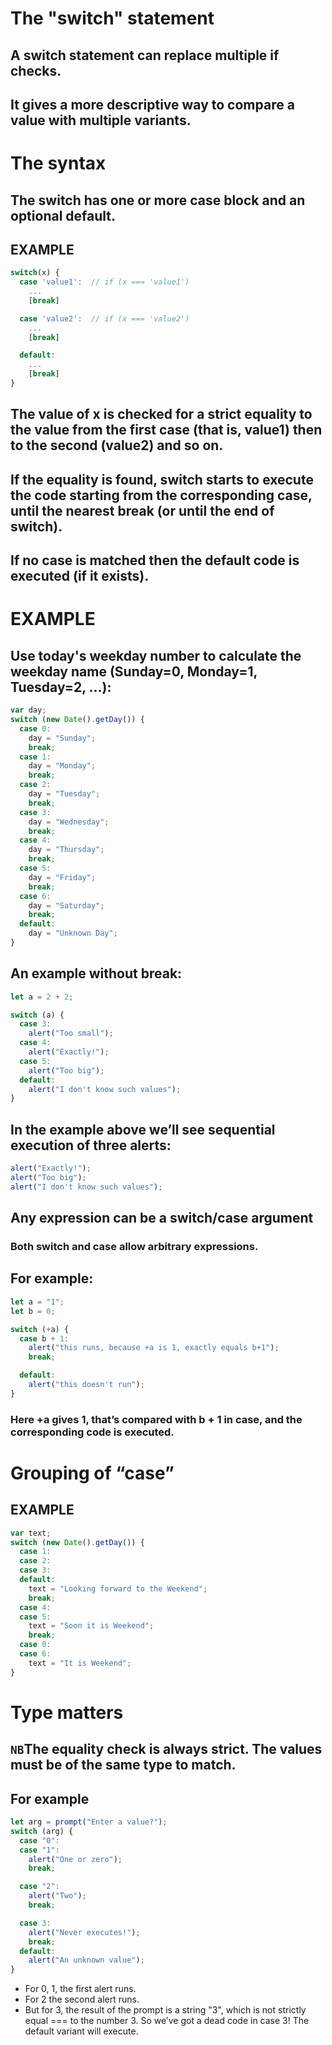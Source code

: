 # The "switch" statement

## A switch statement can replace multiple if checks.

## It gives a more descriptive way to compare a value with multiple variants.

# The syntax

## The switch has one or more case block and an optional default.

## EXAMPLE

```js
switch(x) {
  case 'value1':  // if (x === 'value1')
    ...
    [break]

  case 'value2':  // if (x === 'value2')
    ...
    [break]

  default:
    ...
    [break]
}
```

## The value of x is checked for a strict equality to the value from the first case (that is, value1) then to the second (value2) and so on.

## If the equality is found, switch starts to execute the code starting from the corresponding case, until the nearest break (or until the end of switch).

## If no case is matched then the default code is executed (if it exists).

# EXAMPLE

## Use today's weekday number to calculate the weekday name (Sunday=0, Monday=1, Tuesday=2, ...):

```js
var day;
switch (new Date().getDay()) {
  case 0:
    day = "Sunday";
    break;
  case 1:
    day = "Monday";
    break;
  case 2:
    day = "Tuesday";
    break;
  case 3:
    day = "Wednesday";
    break;
  case 4:
    day = "Thursday";
    break;
  case 5:
    day = "Friday";
    break;
  case 6:
    day = "Saturday";
    break;
  default:
    day = "Unknown Day";
}
```

## An example without break:

```js
let a = 2 + 2;

switch (a) {
  case 3:
    alert("Too small");
  case 4:
    alert("Exactly!");
  case 5:
    alert("Too big");
  default:
    alert("I don't know such values");
}
```

## In the example above we’ll see sequential execution of three alerts:

```js
alert("Exactly!");
alert("Too big");
alert("I don't know such values");
```

## Any expression can be a switch/case argument

### Both switch and case allow arbitrary expressions.

## For example:

```js
let a = "1";
let b = 0;

switch (+a) {
  case b + 1:
    alert("this runs, because +a is 1, exactly equals b+1");
    break;

  default:
    alert("this doesn't run");
}
```

### Here +a gives 1, that’s compared with b + 1 in case, and the corresponding code is executed.

# Grouping of “case”

## EXAMPLE

```js
var text;
switch (new Date().getDay()) {
  case 1:
  case 2:
  case 3:
  default:
    text = "Looking forward to the Weekend";
    break;
  case 4:
  case 5:
    text = "Soon it is Weekend";
    break;
  case 0:
  case 6:
    text = "It is Weekend";
}
```

# Type matters

## `NB`The equality check is always strict. The values must be of the same type to match.

## For example

```js
let arg = prompt("Enter a value?");
switch (arg) {
  case "0":
  case "1":
    alert("One or zero");
    break;

  case "2":
    alert("Two");
    break;

  case 3:
    alert("Never executes!");
    break;
  default:
    alert("An unknown value");
}
```

- For 0, 1, the first alert runs.
- For 2 the second alert runs.
- But for 3, the result of the prompt is a string "3", which is not strictly equal === to the number 3. So we’ve got a dead code in case 3! The default variant will execute.
